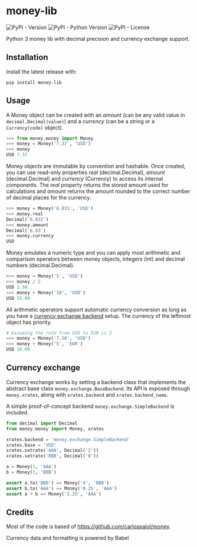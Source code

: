 # money-lib

![PyPI - Version](https://img.shields.io/pypi/v/money-lib.svg)
![PyPI - Python Version](https://img.shields.io/pypi/pyversions/money-lib.svg)
![PyPI - License](https://img.shields.io/pypi/l/money-lib.svg)

Python 3 money lib with decimal precision and currency exchange support.

## Installation

Install the latest release with:
```
pip install money-lib
```

## Usage

A Money object can be created with an *amount* (can be any valid value in `decimal.Decimal(value)`) and a *currency* (can be a string or a `Currency(code)` object).

```python
>>> from money.money import Money
>>> money = Money('7.37', 'USD')
>>> money
USD 7.37
```

Money objects are immutable by convention and hashable. Once created, you can use read-only properties *real* (decimal.Decimal), *amount* (decimal.Decimal) and *currency* (Currency) to access its internal components.
The *real* property returns the stored amount used for calculations and *amount* returns the amount rounded to the correct number of decimal places for the currency.

```python
>>> money = Money('6.831', 'USD')
>>> money.real
Decimal('6.831')
>>> money.amount
Decimal('6.83')
>>> money.currency
USD
```

Money emulates a numeric type and you can apply most arithmetic and comparison operators between money objects, integers (int) and decimal numbers (decimal.Decimal).

```python
>>> money = Money('5', 'USD')
>>> money / 2
USD 2.50
>>> money + Money('10', 'USD')
USD 15.00
```

All arithmetic operators support automatic currency conversion as long as you have a [currency exchange backend](#currency-exchange) setup.
The currency of the leftmost object has priority.

```python
# Assuming the rate from USD to EUR is 2
>>> money = Money('7.50', 'USD')
>>> money + Money('5', 'EUR')
USD 10.00
```

## Currency exchange

Currency exchange works by setting a backend class that implements the abstract base class `money.exchange.BaseBackend`.
Its API is exposed through `money.xrates`, along with `xrates.backend` and `xrates.backend_name`.

A simple proof-of-concept backend `money.exchange.SimpleBackend` is included.

```python
from decimal import Decimal
from money.money import Money, xrates

xrates.backend = 'money.exchange.SimpleBackend'
xrates.base = 'USD'
xrates.setrate('AAA', Decimal('2'))
xrates.setrate('BBB', Decimal('8'))

a = Money(1, 'AAA')
b = Money(1, 'BBB')

assert a.to('BBB') == Money('4', 'BBB')
assert b.to('AAA') == Money('0.25', 'AAA')
assert a + b == Money('1.25', 'AAA')
```

## Credits

Most of the code is based of https://github.com/carlospalol/money.

Currency data and formatting is powered by Babel